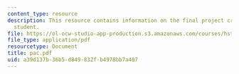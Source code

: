 ```yaml
---
content_type: resource
description: This resource contains information on the final project created by the
  student.
file: https://ol-ocw-studio-app-production.s3.amazonaws.com/courses/hst-951j-medical-decision-support-fall-2005/a39d137b36b5d849832fb4978bb7a407_pac.pdf
file_type: application/pdf
resourcetype: Document
title: pac.pdf
uid: a39d137b-36b5-d849-832f-b4978bb7a407
---
```

